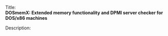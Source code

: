 Title:<br/>
<b>DOSmemX: Extended memory functionality and DPMI server checker for DOS/x86 machines</b>

Description:<br/>
